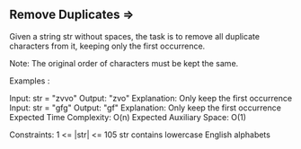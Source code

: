Remove Duplicates  =>
-----------------


Given a string str without spaces, the task is to remove all duplicate characters from it, keeping only the first occurrence.

Note: The original order of characters must be kept the same. 

Examples :

Input: str = "zvvo"
Output: "zvo"
Explanation: Only keep the first occurrence
Input: str = "gfg"
Output: "gf"
Explanation: Only keep the first occurrence
Expected Time Complexity: O(n)
Expected Auxiliary Space: O(1)

Constraints:
1 <= |str| <= 105
str contains lowercase English alphabets


